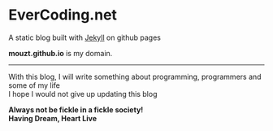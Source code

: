 # EverCoding.net

A static blog built with [Jekyll][] on github pages

**mouzt.github.io** is my domain.

---

With this blog, I will write something about programming, programmers and some of my life  
I hope I would not give up updating this blog

**Always not be fickle in a fickle society!**  
**Having Dream, Heart Live**

[Jekyll]: http://jekyllrb.com
